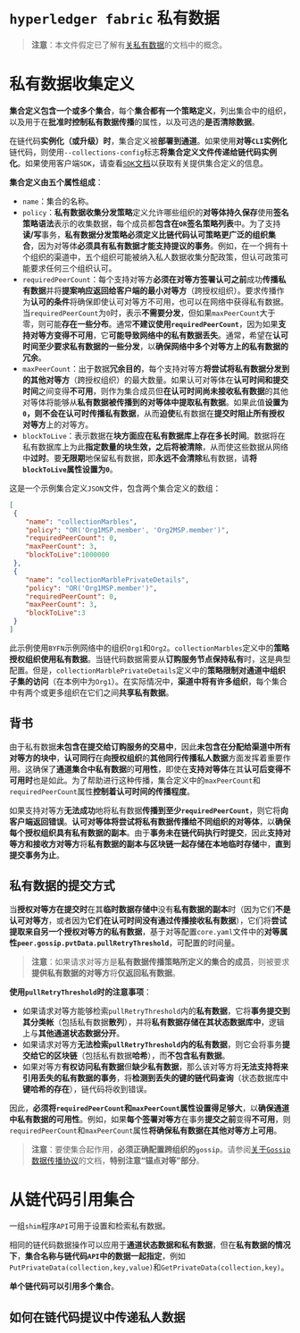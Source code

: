 # `hyperledger fabric` 私有数据

> **注意**：本文件假定已了解有[关私有数据](https://hyperledger-fabric.readthedocs.io/en/latest/private-data/private-data.html)的文档中的概念。

# 私有数据收集定义

**集合定义包含一个或多个集合**，每个**集合都有一个策略定义**，列出集合中的组织，以及用于在**批准时控制私有数据传播**的属性，以及可选的**是否清除数据**。

在链代码**实例化（或升级）时**，集合定义被**部署到通道**。如果使用**对等`CLI`实例化**链代码，则使用`--collections-config`标志**将集合定义文件传递给链代码实例化**。如果使用客户端`SDK`，请查看[`SDK`文档](https://fabric-sdk-node.github.io/)以获取有关提供集合定义的信息。

**集合定义由五个属性组成**：

+ `name`：集合的名称。
+ `policy`：**私有数据收集分发策略**定义允许哪些组织的**对等体持久保存**使用**签名策略语法**表示的收集数据，每个成员都**包含在`OR`签名策略列表**中。为了支持**读/写**事务，**私有数据分发策略必须定义比链代码认可策略更广泛的组织集合**，因为对等体**必须具有私有数据才能支持提议的事务**。例如，在一个拥有十个组织的渠道中，五个组织可能被纳入私人数据收集分配政策，但认可政策可能要求任何三个组织认可。
+ `requiredPeerCount`：每个支持对等方**必须在对等方签署认可之前**成功**传播私有数据**并将**提案响应返回给客户端的最小对等方**（跨授权组织）。要求传播作为**认可的条件**将确保即使认可对等方不可用，也可以在网络中获得私有数据。当`requiredPeerCount`为`0`时，表示**不需要分发**，但如果`maxPeerCount`大于零，则可能**存在一些分布**。通常**不建议使用`requiredPeerCount`**，因为如果**支持对等方变得不可用**，它**可能导致网络中的私有数据丢失**。通常，希望在**认可时间至少要求私有数据的一些分发**，以**确保网络中多个对等方上的私有数据的冗余**。
+ `maxPeerCount`：出于数据**冗余目的**，每个支持对等方**将尝试将私有数据分发到的其他对等方**（跨授权组织）的最大数量。如果认可对等体在**认可时间和提交时间**之间变得**不可用**，则作为集合成员但**在认可时间尚未接收私有数据**的其他对等体将能够从**私有数据被传播到的对等体中提取私有数据**。如果此值**设置为`0`，则不会在认可时传播私有数据**，从而**迫使**私有数据在**提交时阻止所有授权对等方**上的对等方。
+ `blockToLive`：表示数据在**块方面应在私有数据库上存在多长时间**。数据将在私有数据库上为此**指定数量的块生效，之后将被清除**，从而使这些数据从网络中**过时**。要**无限期**地保留私有数据，即**永远不会清除**私有数据，请**将`blockToLive`属性设置为`0`**。

这是一个示例集合定义`JSON`文件，包含两个集合定义的数组：

```json
[
 {
    "name": "collectionMarbles",
    "policy": "OR('Org1MSP.member', 'Org2MSP.member')",
    "requiredPeerCount": 0,
    "maxPeerCount": 3,
    "blockToLive":1000000
 },
 {
    "name": "collectionMarblePrivateDetails",
    "policy": "OR('Org1MSP.member')",
    "requiredPeerCount": 0,
    "maxPeerCount": 3,
    "blockToLive":3
 }
]
```

此示例使用`BYFN`示例网络中的组织`Org1`和`Org2`。`collectionMarbles`定义中的**策略授权组织使用私有数据**。当链代码数据需要从**订购服务节点保持私有**时，这是典型配置。但是，`collectionMarblePrivateDetails`定义中的**策略限制对通道中组织子集的访问**（在本例中为`Org1`）。在实际情况中，**渠道中将有许多组织**，每个集合中有两个或更多组织在它们之间**共享私有数据**。

## 背书

由于私有数据**未包含在提交给订购服务的交易中**，因此**未包含在分配给渠道中所有对等方的块中**，**认可同行**在**向授权组织**的**其他同行传播私人数据**方面发挥着重要作用。这确保了**通道集合中私有数据**的**可用性**，即使在**支持对等体**在其**认可后变得不可用时**也是如此。为了帮助进行这种传播，集合定义中的`maxPeerCount`和`requiredPeerCount`属性**控制着认可时间的传播程度**。

如果支持对等方**无法成功**地将私有数据**传播到至少`requiredPeerCount`**，则它将**向客户端返回错误**。**认可对等体将尝试将私有数据传播给不同组织的对等体**，以**确保每个授权组织具有私有数据的副本**。由于**事务未在链代码执行时提交**，因此**支持对等方和接收方对等方**将**私有数据的副本与区块链一起存储在本地临时存储**中，**直到提交事务为止**。

## 私有数据的提交方式

当**授权对等方在提交时**在其**临时数据存储中**没有**私有数据的副本**时（因为它们**不是认可对等方**，或者因为**它们在认可时间没有通过传播接收私有数据**），它们将**尝试提取来自另一个授权对等方的私有数据**，基于对等配置`core.yaml`文件中的**对等属性`peer.gossip.pvtData.pullRetryThreshold`**，可配置的时间量。

> **注意**：如果请求对等方是**私有数据传播策略所定义的集合的成员**，则被要求**提供私有数据的对等方**将**仅返回私有数据**。

**使用`pullRetryThreshold`时的注意事项**：

+ 如果请求对等方能够检索`pullRetryThreshold`内的**私有数据**，它将**事务提交到其分类帐**（包括私有数据**散列**），并将**私有数据存储在其状态数据库中**，逻辑上与**其他通道状态数据分开**。
+ 如果请求对等方**无法检索`pullRetryThreshold`内的私有数据**，则它会将事务**提交给它的区块链**（包括私有数据**哈希**），而**不包含私有数据**。
+ 如果对等方**有权访问私有数据**但**缺少私有数据**，那么该对等方将**无法支持将来引用丢失的私有数据的事务**，将**检测到丢失的键的链代码查询**（状态数据库中**键哈希的存在**），链代码将收到错误。

因此，**必须将`requiredPeerCount`和`maxPeerCount`属性设置得足够大**，以**确保通道中私有数据的可用性**。例如，如果**每个签署对等方**在事务**提交之前**变得**不可用**，则`requiredPeerCount`和`maxPeerCount`属性**将确保私有数据在其他对等方上可用**。

> **注意**：要使集合起作用，**必须正确配置跨组织的`gossip`**。请参阅[关于`Gossip`数据传播协议](https://hyperledger-fabric.readthedocs.io/en/latest/gossip.html)的文档，**特别注意“锚点对等”部分**。

# 从链代码引用集合

一组`shim`程序`API`可用于设置和检索私有数据。

相同的链代码数据操作可以应用于**通道状态数据和私有数据**，但在**私有数据的情况下**，**集合名称与链代码`API`中的数据一起指定**，例如`PutPrivateData(collection,key,value)`和`GetPrivateData(collection,key)`。

**单个链代码可以引用多个集合**。

## 如何在链代码提议中传递私人数据



